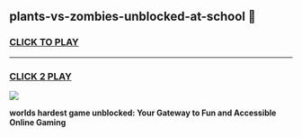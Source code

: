 
## plants-vs-zombies-unblocked-at-school 👋
<h3>
<a href="https://premium.freeplayer.one?title=plants-vs-zombies-unblocked-at-school&ref=14F">CLICK TO PLAY</a></h3>
<hr>

<h3>
<a href="https://premium.freeplayer.one?title=plants-vs-zombies-unblocked-at-school&ref=14F">CLICK 2 PLAY</a>
  
</h3>

<a href="https://premium.freeplayer.one?title=plants-vs-zombies-unblocked-at-school&ref=12F/"><img src="https://clearcache.store/games.png"></a>


**worlds hardest game unblocked: Your Gateway to Fun and Accessible Online Gaming**
